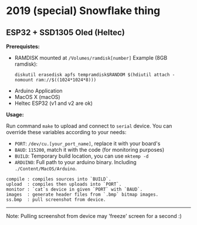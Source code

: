 
# 2019 (special) Snowflake thing

## ESP32 + SSD1305 Oled (Heltec)

**Prerequistes:**

 - RAMDISK mounted at `/Volumes/ramdisk[number]`
   Example (8GB ramdisk):
   ```
   diskutil erasedisk apfs tempramdisk$RANDOM $(hdiutil attach -nomount ram://$((1024*1024*8)))
   ```
 - Arduino Application
 - MacOS X (macOS)
 - Heltec ESP32 (v1 and v2 are ok)


**Usage:**

Run command `make` to upload and connect to `serial` device.
You can override these variables according to your needs:

 - `PORT`: `/dev/cu.[your_port_name]`, replace it with your board's
 - `BAUD`: `115200`, match it with the code (for monitoring purposes)
 - `BUILD`: Temporary build location, you can use `mktemp -d`
 - `ARDUINO`: Full path to your arduino binary. Including `./Content/MacOS/Arduino`.

```
compile : compiles sources into `BUILD`.
upload  : compiles then uploads into `PORT`.
monitor : `cat`s device in given `PORT` with `BAUD`.
images  : generate header files from `.bmp` bitmap images.
ss.bmp  : pull screenshot from device.
```

---

Note: Pulling screenshot from device may 'freeze' screen for a second :)
